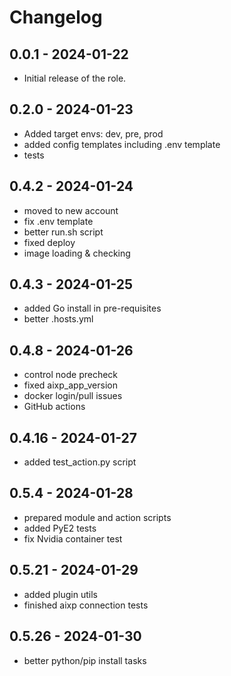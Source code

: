 # Changelog

## 0.0.1 - 2024-01-22
- Initial release of the role.

## 0.2.0 - 2024-01-23
- Added target envs: dev, pre, prod
- added config templates including .env template
- tests

## 0.4.2 - 2024-01-24
 - moved to new account
 - fix .env template
 - better run.sh script
 - fixed deploy
 - image loading & checking

## 0.4.3 - 2024-01-25
 - added Go install in pre-requisites
 - better .hosts.yml

## 0.4.8 - 2024-01-26
 - control node precheck  
 - fixed aixp_app_version
 - docker login/pull issues
 - GitHub actions

## 0.4.16 - 2024-01-27
 - added test_action.py script

## 0.5.4 - 2024-01-28
 - prepared module and action scripts
 - added PyE2 tests
 - fix Nvidia container test

## 0.5.21 - 2024-01-29
 - added plugin utils
 - finished aixp connection tests

## 0.5.26 - 2024-01-30
 - better python/pip install tasks